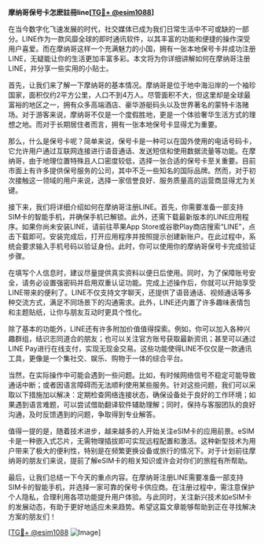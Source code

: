 **摩纳哥保号卡怎麽註冊line[[TG💪+ @esim1088](https://t.me/s/esim1088)]**

在当今数字化飞速发展的时代，社交媒体已成为我们日常生活中不可或缺的一部分。LINE作为一款风靡全球的即时通讯软件，以其丰富的功能和便捷的操作深受用户喜爱。而在摩纳哥这样一个充满魅力的小国，拥有一张本地保号卡并成功注册LINE，无疑能让你的生活更加丰富多彩。本文将为你详细讲解如何在摩纳哥注册LINE，并分享一些实用的小贴士。

首先，让我们来了解一下摩纳哥的基本情况。摩纳哥是位于地中海沿岸的一个袖珍国家，面积仅约2平方公里，人口不到4万人。尽管面积不大，但这里却是全球最富裕的地区之一，拥有众多高端酒店、豪华游艇码头以及世界著名的蒙特卡洛赌场。对于游客来说，摩纳哥不仅是一个度假胜地，更是一个体验奢华生活方式的理想之地。而对于长期居住者而言，拥有一张本地保号卡显得尤为重要。

那么，什么是保号卡呢？简单来说，保号卡是一种可以在国外使用的电话号码卡，它允许用户通过互联网连接进行语音通话、发送短信和使用数据流量等功能。在摩纳哥，由于地理位置特殊且人口密度较低，选择一张合适的保号卡至关重要。目前市面上有许多提供保号服务的公司，其中不乏一些知名的国际品牌。然而，对于初次接触这一领域的用户来说，选择一家信誉良好、服务质量高的运营商显得尤为关键。

接下来，我们将详细介绍如何在摩纳哥注册LINE。首先，你需要准备一部支持SIM卡的智能手机，并确保手机已解锁。此外，还需下载最新版本的LINE应用程序。如果你尚未安装LINE，请前往苹果App Store或谷歌Play商店搜索“LINE”，点击下载即可。安装完成后，打开应用程序并按照提示创建新账户。在此过程中，系统会要求输入手机号码以验证身份。此时，你可以使用你的摩纳哥保号卡完成验证步骤。

在填写个人信息时，建议尽量提供真实资料以便日后使用。同时，为了保障账号安全，请务必设置强密码并启用双重认证功能。完成上述操作后，你就可以开始享受LINE带来的便利了。LINE不仅支持文字聊天，还提供了语音通话、视频通话等多种交流方式，满足不同场景下的沟通需求。此外，LINE还内置了许多趣味表情包和主题贴纸，让你与朋友互动时更具个性化。

除了基本的功能外，LINE还有许多附加价值值得探索。例如，你可以加入各种兴趣群组，结识志同道合的朋友；也可以关注官方账号获取最新资讯；甚至可以通过LINE Pay进行在线支付，实现无现金交易。这些功能使得LINE不仅仅是一款通讯工具，更像是一个集社交、娱乐、购物于一体的综合平台。

当然，在实际操作中可能会遇到一些问题。比如，有时候网络信号不稳定可能导致通话中断；或者因语言障碍而无法顺利使用某些服务。针对这些问题，我们可以采取以下措施加以解决：定期检查网络连接状态，确保设备处于良好的工作环境；如果遇到语言难题，可以尝试借助翻译软件辅助理解；同时，保持与客服团队的良好沟通，及时反馈遇到的问题，争取得到专业解答。

值得一提的是，随着技术进步，越来越多的人开始关注eSIM卡的应用前景。eSIM卡是一种嵌入式芯片，无需物理插拔即可实现远程配置和激活。这种新型技术为用户带来了极大的便利性，特别是在频繁更换设备或旅行的情况下。对于计划前往摩纳哥的朋友们来说，提前了解eSIM卡的相关知识或许会对你们的旅程有所帮助。

最后，让我们总结一下今天的重点内容。在摩纳哥注册LINE需要准备一部支持SIM卡的智能手机，并选择一家可靠的保号卡供应商。在注册过程中，需注意保护个人隐私，合理利用各项功能提升用户体验。与此同时，关注新兴技术如eSIM卡的发展动态，有助于更好地适应未来趋势。希望这篇文章能够帮助到正在寻找解决方案的朋友们！

[[TG💪+ @esim1088](https://t.me/s/esim1088) ![Image](https://i.postimg.cc/4NQfJmqS/Snipaste-2025-05-13-00-14-12.png)]
